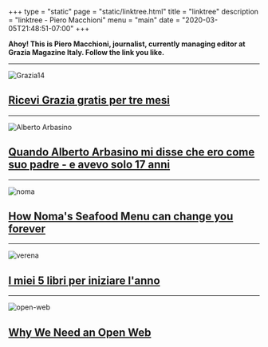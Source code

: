 +++
type = "static"
page = "static/linktree.html"
title = "linktree"
description = "linktree - Piero Macchioni"
menu = "main"
date = "2020-03-05T21:48:51-07:00"
+++

__Ahoy! This is Piero Macchioni, journalist, currently managing editor at Grazia Magazine Italy. Follow the link you like.__


---

![Grazia14](https://macchioni.cc/images/grazia14.jpg)

## [Ricevi Grazia gratis per tre mesi](https://www.abbonamenti.it/r33213?check=B919D1DE5ACB810623E74B7489FC86E3&codiceOmaggio=203167150DCF80D6) 

---


![Alberto Arbasino](https://macchioni.cc/images/vault/arbasino.jpg)

## [Quando Alberto Arbasino mi disse che ero come suo padre - e avevo solo 17 anni](https://macchioni.cc/blog/2020-03-23-arbasino-mekong-stroncatura/)

---

![noma](https://macchioni.cc/images/vault/aoutnoma.jpg)

## [How Noma's Seafood Menu can change you forever](https://macchioni.cc/blog/2020-02-02-noma-seafood-menu-2020-can-change-you/)
---

![verena](https://macchioni.cc/images/vault/verena.jpg)

## [I miei 5 libri per iniziare l'anno](https://macchioni.cc/blog/2019-12-28-cinque-libri-leggere-2019/)

---

![open-web](https://macchioni.cc/images/vault/own.jpg)

## [Why We Need an Open Web](https://macchioni.cc/open-web/)